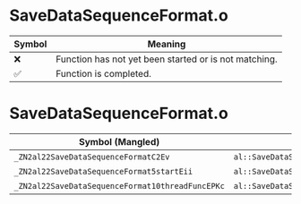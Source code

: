 # SaveDataSequenceFormat.o
| Symbol | Meaning 
| ------------- | ------------- 
| :x: | Function has not yet been started or is not matching. 
| :white_check_mark: | Function is completed. 


# SaveDataSequenceFormat.o
| Symbol (Mangled) | Symbol (Demangled) | Decompiled? |
| ------------- |  ------------- | ------------- |
| `_ZN2al22SaveDataSequenceFormatC2Ev` | `al::SaveDataSequenceFormat::SaveDataSequenceFormat(void)` | :x: |
| `_ZN2al22SaveDataSequenceFormat5startEii` | `al::SaveDataSequenceFormat::start(int,int)` | :x: |
| `_ZN2al22SaveDataSequenceFormat10threadFuncEPKc` | `al::SaveDataSequenceFormat::threadFunc(char const*)` | :x: |
